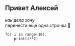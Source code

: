 ## **Привет Алексей**
_как дела_ 
 хочу\
перенести
еще одна строчка
🎼
```
for i in range(10):
    print(i**2)
```
